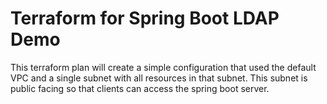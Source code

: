# Terraform for Spring Boot LDAP Demo

This terraform plan will create a simple configuration that used the default VPC and a single subnet 
with all resources in that subnet.  This subnet is public facing so that clients can access the 
spring boot server.
